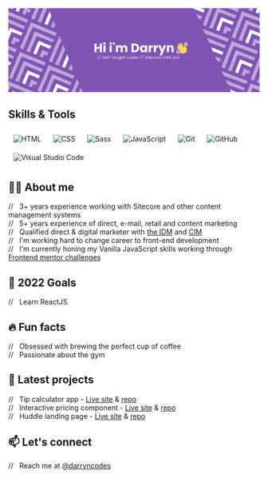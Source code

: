 <img src="github-banner.png" alt="Hi i'm Darryn. Self-taught coder & Sitecore CMS professional" />

## Skills & Tools
<div align="left">
<img style="margin: 10px" src="https://img.shields.io/badge/-HTML-7f54b3?logo=html5&logoColor=white&style=flat-square" alt="HTML" height="35" />
<img style="margin: 10px" src="https://img.shields.io/badge/-CSS-7f54b3?logo=css3&logoColor=white&style=flat-square" alt="CSS" height="35" />
<img style="margin: 10px" src="https://img.shields.io/badge/-Sass-7f54b3?logo=sass&logoColor=white&style=flat-square" alt="Sass" height="35" />
<img style="margin: 10px" src="https://img.shields.io/badge/-JavaScript-7f54b3?logo=javascript&logoColor=white&style=flat-square" alt="JavaScript" height="35" />
<img style="margin: 10px" src="https://img.shields.io/badge/-Git-7f54b3?logo=git&logoColor=white&style=flat-square" alt="Git" height="35" />
<img style="margin: 10px" src="https://img.shields.io/badge/-GitHub-7f54b3?logo=github&logoColor=white&style=flat-square" alt="GitHub" height="35" />
<img style="margin: 10px" src="https://img.shields.io/badge/-VS%20Code-7f54b3?logo=visualstudiocode&logoColor=white&style=flat-square" alt="Visual Studio Code" height="35" />
</div>

## 👨‍💻 About me

// &nbsp;&nbsp;3+ years experience working with Sitecore and other content management systems<br>
// &nbsp;&nbsp;5+ years experience of direct, e-mail, retail and content marketing<br>
// &nbsp;&nbsp;Qualified direct & digital marketer with [the IDM](https://www.theidm.com/) and [CIM](https://www.cim.co.uk/)<br>
// &nbsp;&nbsp;I'm working hard to change career to front-end development<br>
// &nbsp;&nbsp;I'm currently honing my Vanilla JavaScript skills working through [Frontend mentor challenges](https://www.frontendmentor.io/challenges)

## 📅 2022 Goals

// &nbsp;&nbsp;Learn ReactJS

## 🔥 Fun facts

// &nbsp;&nbsp;Obsessed with brewing the perfect cup of coffee<br>
// &nbsp;&nbsp;Passionate about the gym

## 👷 Latest projects

// &nbsp;&nbsp;Tip calculator app - [Live site](https://darryncodes.github.io/tip-calculator-app/) & [repo](https://github.com/darryncodes/tip-calculator-app)<br>
// &nbsp;&nbsp;Interactive pricing component - [Live site](https://darryncodes.github.io/interactive-pricing-component/) & [repo](https://github.com/darryncodes/interactive-pricing-component)<br>
// &nbsp;&nbsp;Huddle landing page - [Live site](https://darryncodes.github.io/huddle-landing-page-with-curved-sections/) & [repo](https://github.com/darryncodes/huddle-landing-page-with-curved-sections)


## 📫 Let's connect
// &nbsp;&nbsp;Reach me at [@darryncodes](https://darryncodes.co.uk/)
